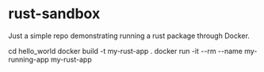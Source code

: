 # rust-sandbox

Just a simple repo demonstrating running a rust package through Docker.

cd hello_world
docker build -t my-rust-app .
docker run -it --rm --name my-running-app my-rust-app